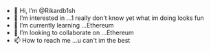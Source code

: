 - 👋 Hi, I’m @Rikardb1sh
- 👀 I’m interested in ...1 really don't know yet what im doing looks fun 
- 🌱 I’m currently learning ...Ethereum 
- 💞️ I’m looking to collaborate on ...Ethereum 
- 📫 How to reach me ...u can't im the best 

<!---
Rikardb1sh/Rikardb1sh is a ✨ special ✨ repository because its `README.md` (this file) appears on your GitHub profile.
You can click the Preview link to take a look at your changes.
--->
